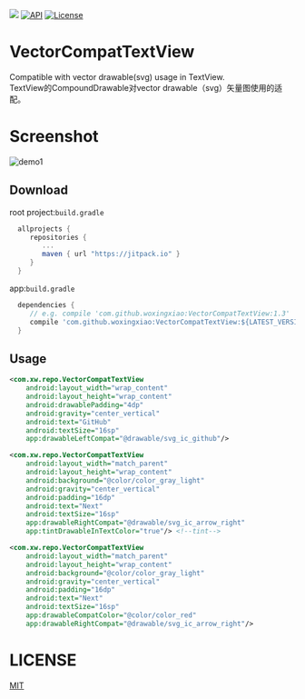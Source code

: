 [![](https://jitpack.io/v/woxingxiao/VectorCompatTextView.svg)](https://jitpack.io/#woxingxiao/VectorCompatTextView)
[![API](https://img.shields.io/badge/API-9%2B-blue.svg?style=flat)](https://android-arsenal.com/api?level=9)
[![License](http://img.shields.io/badge/license-MIT-green.svg?style=flat)]()
# VectorCompatTextView
Compatible with vector drawable(svg) usage in TextView.  
TextView的CompoundDrawable对vector drawable（svg）矢量图使用的适配。
# Screenshot
![demo1](https://github.com/woxingxiao/VectorCompatTextView/blob/master/screenshot/demo1.jpg)
## Download
root project:`build.gradle`
```groovy
  allprojects {
	 repositories {
		...
		maven { url "https://jitpack.io" }
	 }
  }
```
app:`build.gradle`
```groovy
  dependencies {
     // e.g. compile 'com.github.woxingxiao:VectorCompatTextView:1.3'
     compile 'com.github.woxingxiao:VectorCompatTextView:${LATEST_VERSION}'
  }
```
## Usage
```xml
<com.xw.repo.VectorCompatTextView
    android:layout_width="wrap_content"
    android:layout_height="wrap_content"
    android:drawablePadding="4dp"
    android:gravity="center_vertical"
    android:text="GitHub"
    android:textSize="16sp"
    app:drawableLeftCompat="@drawable/svg_ic_github"/>
```
```xml
<com.xw.repo.VectorCompatTextView
    android:layout_width="match_parent"
    android:layout_height="wrap_content"
    android:background="@color/color_gray_light"
    android:gravity="center_vertical"
    android:padding="16dp"
    android:text="Next"
    android:textSize="16sp"
    app:drawableRightCompat="@drawable/svg_ic_arrow_right"
    app:tintDrawableInTextColor="true"/> <!--tint-->
```
```xml
<com.xw.repo.VectorCompatTextView
    android:layout_width="match_parent"
    android:layout_height="wrap_content"
    android:background="@color/color_gray_light"
    android:gravity="center_vertical"
    android:padding="16dp"
    android:text="Next"
    android:textSize="16sp"
    app:drawableCompatColor="@color/color_red"
    app:drawableRightCompat="@drawable/svg_ic_arrow_right"/>
```
# LICENSE
[MIT](https://github.com/woxingxiao/VectorCompatTextView/blob/master/LICENSE)
